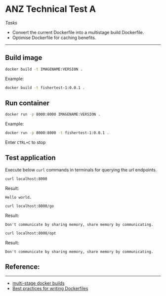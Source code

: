 # ANZ Technical Test A

*Tasks*
- Convert the current Dockerfile into a multistage build Dockerfile.
- Optimise Dockerfile for caching benefits.

---

## Build image

```sh
docker build -t IMAGENAME:VERSION .
```
Example:
```sh
docker build -t fishertest-1:0.0.1 .
```

## Run container

```sh
docker run -p 8000:8000 IMAGENAME:VERSION .
```
Example:
```sh
docker run -p 8000:8000 -t fishertest-1:0.0.1 .
```
Enter `CTRL+C` to stop 

## Test application

Execute below `curl` commands in terminals for querying the url endpoints.

```sh
curl localhost:8000
```
Result:

`Hello world.`

```sh
curl localhost:8000/go
```
Result:

`Don't communicate by sharing memory, share memory by communicating.`

```sh
curl localhost:8000/opt
```
Result:

`Don't communicate by sharing memory, share memory by communicating.`

## Reference:
---
- [multi-stage docker builds](https://docs.docker.com/develop/develop-images/multistage-build/)
- [Best practices for writing Dockerfiles](https://docs.docker.com/develop/develop-images/dockerfile_best-practices/)
